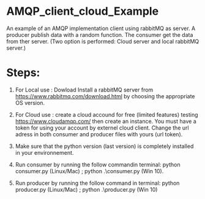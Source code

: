 # AMQP_client_cloud_Example
An example of an AMQP implementation client using rabbitMQ as server. A producer publish data with a random function. The consumer get the data from ther server. (Two option is performed: Cloud server and local rabbitMQ server.)

# Steps:
1. For Local use : Dowload Install a rabbitMQ server from https://www.rabbitmq.com/download.html by choosing the appropriate OS version.
2. For Cloud use : create a cloud accound for free (limited features) testing https://www.cloudamqp.com/ then create an instance. You must have a token for using your account by externel cloud client. 
Change the url adress in both consumer and producer files with yours (url token).
3. Make sure that the python version (last version) is completely installed in your environnement.
4. Run consumer by running the follow commandin terminal:
   python consumer.py (Linux/Mac) ;  python .\consumer.py (Win 10).
   
5. Run producer by running the follow command in terminal:
   python producer.py (Linux/Mac) ;  python .\producer.py (Win 10)
